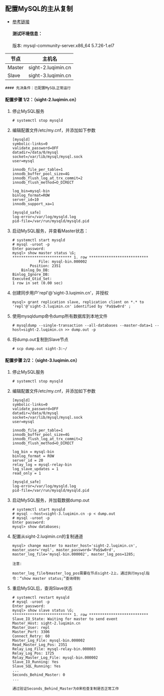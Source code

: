 ## 配置MySQL的主从复制
* [参考链接](https://community.hortonworks.com/articles/92023/high-availability-for-mysql-database.html)

    #### 测试环境信息：
    版本: mysql-community-server.x86_64           5.7.26-1.el7

| 节点 | 主机名 |
| ------ | ------------------ |
| Master | sight-2.luqimin.cn |
| Slave  | sight-3.luqimin.cn |

    #### 先决条件：已配置MySQL正常运行

#### 配置步骤 1/2：（sight-2.luqimin.cn）
1. 停止MySQL服务
    ```
    # systemctl stop mysqld
    ```
2. 编辑配置文件/etc/my.cnf，并添加如下参数
    ```
    [mysqld]
    symbolic-links=0
    validate_password=OFF
    datadir=/data/0/mysql
    socket=/var/lib/mysql/mysql.sock
    user=mysql

    innodb_file_per_table=1
    innodb_buffer_pool_size=4G
    innodb_flush_log_at_trx_commit=2
    innodb_flush_method=O_DIRECT

    log_bin=mysql-bin
    binlog_format=ROW
    server_id=10
    innodb_support_xa=1

    [mysqld_safe]
    log-error=/var/log/mysqld.log
    pid-file=/var/run/mysqld/mysqld.pid
    ```
3. 启动MySQL服务，并查看Master状态：
    ```
    # systemctl start mysqld
    # mysql -uroot -p
    Enter password:
    mysql> show master status \G;
    *************************** 1. row ***************************
                File: mysql-bin.000002
            Position: 2351
        Binlog_Do_DB: 
    Binlog_Ignore_DB: 
    Executed_Gtid_Set: 
    1 row in set (0.00 sec)
    ```
4. 创建同步用户'repl'@'sight-3.luqimin.cn'，并授权
    ```
    mysql> grant replication slave, replication client on *.* to 'repl'@'sight-3.luqimin.cn' identified by 'Pa$$w0rd' ;
    ```
5. 使用mysqldump命令dump所有数据库到本地文件
    ```
    # mysqldump --single-transaction --all-databases --master-data=1 --host=sight-2.luqimin.cn >> dump.out -p
    ```
6. 将dump.out复制到Slave节点
    ```
    # scp dump.out sight-3:~/
    ```
#### 配置步骤 2/2：（sight-3.luqimin.cn）
1. 停止MySQL服务
    ```
    # systemctl stop mysqld
    ```
2. 编辑配置文件/etc/my.cnf，并添加如下参数
    ```
    [mysqld]
    symbolic-links=0
    validate_password=OFF
    datadir=/data/0/mysql
    socket=/var/lib/mysql/mysql.sock
    user=mysql

    innodb_file_per_table=1
    innodb_buffer_pool_size=4G
    innodb_flush_log_at_trx_commit=2
    innodb_flush_method=O_DIRECT

    log_bin = mysql-bin
    binlog_format = ROW
    server_id = 20
    relay_log = mysql-relay-bin
    log_slave_updates = 1
    read_only = 1

    [mysqld_safe]
    log-error=/var/log/mysqld.log
    pid-file=/var/run/mysqld/mysqld.pid
    ```
3. 启动MySQL服务，并加载数据dump.out
    ```
    # systemctl start mysqld
    # mysql --host=sight-3.luqimin.cn -p < dump.out
    # mysql -uroot -p
    Enter password:
    mysql> show databases;
    ```
4. 配置从sight-2.luqimin.cn的复制通道
    ```
    mysql> change master to master_host='sight-2.luqimin.cn', master_user='repl', master_password='Pa$$w0rd', master_log_file='mysql-bin.000002', master_log_pos=1285;
    ```
    `注意:`   
    
    `master_log_file与master_log_pos需要在节点sight-2上，通过执行mysql指令：“show master status;”查询得到`
5. 重启MySQL后，查询Slave状态
    ```
    # systemctl restart mysqld
    # mysql -uroot -p
    Enter password: 
    mysql> show slave status \G;
    *************************** 1. row ***************************
    Slave_IO_State: Waiting for master to send event
    Master_Host: sight-2.luqimin.cn
    Master_User: repl
    Master_Port: 3306
    Connect_Retry: 60
    Master_Log_File: mysql-bin.000002
    Read_Master_Log_Pos: 2351
    Relay_Log_File: mysql-relay-bin.000003
    Relay_Log_Pos: 1725
    Relay_Master_Log_File: mysql-bin.000002
    Slave_IO_Running: Yes
    Slave_SQL_Running: Yes
    ...
    Seconds_Behind_Master: 0
    ...

    ```
    `通过验证Seconds_Behind_Master为0来检查复制是否正常工作`

